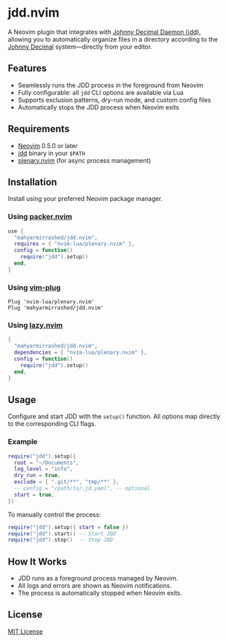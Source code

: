 # jdd.nvim

A Neovim plugin that integrates with [Johnny Decimal Daemon (jdd)](https://github.com/mahyarmirrashed/jdd), allowing you to automatically organize files in a directory according to the [Johnny Decimal](https://johnnydecimal.com/) system—directly from your editor.

## Features

- Seamlessly runs the JDD process in the foreground from Neovim
- Fully configurable: all `jdd` CLI options are available via Lua
- Supports exclusion patterns, dry-run mode, and custom config files
- Automatically stops the JDD process when Neovim exits

## Requirements

- [Neovim](https://neovim.io/) 0.5.0 or later
- [jdd](https://github.com/mahyarmirrashed/jdd) binary in your `$PATH`
- [plenary.nvim](https://github.com/nvim-lua/plenary.nvim) (for async process management)

## Installation

Install using your preferred Neovim package manager.

### Using [packer.nvim](https://github.com/wbthomason/packer.nvim)

```lua
use {
  "mahyarmirrashed/jdd.nvim",
  requires = { "nvim-lua/plenary.nvim" },
  config = function()
    require("jdd").setup()
  end,
}
```

### Using [vim-plug](https://github.com/junegunn/vim-plug)

```vim
Plug 'nvim-lua/plenary.nvim'
Plug 'mahyarmirrashed/jdd.nvim'
```

### Using [lazy.nvim](https://github.com/folke/lazy.nvim)

```lua
{
  "mahyarmirrashed/jdd.nvim",
  dependencies = { "nvim-lua/plenary.nvim" },
  config = function()
    require("jdd").setup()
  end,
}
```

## Usage

Configure and start JDD with the `setup()` function. All options map directly to the corresponding CLI flags.

### Example

```lua
require("jdd").setup({
  root = "~/Documents",
  log_level = "info",
  dry_run = true,
  exclude = { ".git/**", "tmp/**" },
  -- config = "/path/to/.jd.yaml", -- optional
  start = true,
})
```

To manually control the process:

```lua
require("jdd").setup({ start = false })
require("jdd").start() -- Start JDD
require("jdd").stop()  -- Stop JDD
```

## How It Works

- JDD runs as a foreground process managed by Neovim.
- All logs and errors are shown as Neovim notifications.
- The process is automatically stopped when Neovim exits.

## License

[MIT License](./LICENSE)
